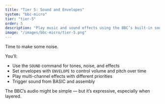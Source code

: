 ```yaml
---
title: "Tier 5: Sound and Envelopes"
system: "bbc-micro"
tier: "tier-5"
order: 5
description: "Play music and sound effects using the BBC’s built-in sound system. Use envelopes and channels to add richness and control."
image: "/images/bbc-micro/tier-5.png"
---
```


Time to make some noise.

You’ll:
- Use the `SOUND` command for tones, noise, and effects
- Set envelopes with `ENVELOPE` to control volume and pitch over time
- Play multi-channel effects with different priorities
- Trigger sound from BASIC and assembly

The BBC’s audio might be simple — but it’s expressive, especially when layered.
